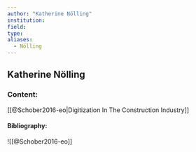 ```yaml
---
author: "Katherine Nölling"
institution:
field:
type:
aliases:
  - Nölling
---
```


## Katherine Nölling

### Content:
[[@Schober2016-eo|Digitization In The Construction Industry]]

#### Bibliography:

![[@Schober2016-eo]]